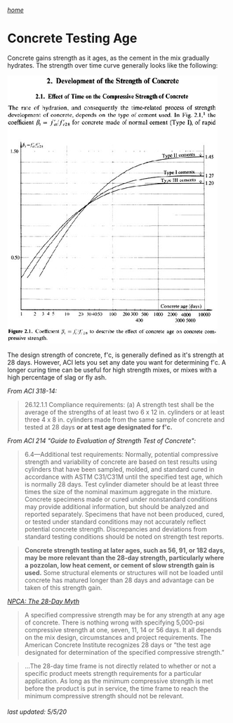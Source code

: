 ###### [home](/index.html)
# Concrete Testing Age

Concrete gains strength as it ages, as the cement in the mix gradually hydrates. The strength over time curve generally looks like the following:

![concretestrength](concretestrength.jpg)

The design strength of concrete, f'c, is generally defined as it's strength at 28 days. However, ACI lets you set any date you want for determining f'c. A longer curing time can be useful for high strength mixes, or mixes with a high percentage of slag or fly ash.

*From ACI 318-14:*

> 26.12.1.1 Compliance requirements:
(a) A strength test shall be the average of the strengths of at least two 6 x 12 in. cylinders or at least three 4 x 8 in. cylinders made from the same sample of concrete and tested at 28 days __or at test age designated for f'c.__

*From ACI 214 "Guide to Evaluation of Strength Test of Concrete":*

>6.4—Additional test requirements:
Normally, potential compressive strength and variability
of concrete are based on test results using cylinders that have
been sampled, molded, and standard cured in accordance
with ASTM C31/C31M until the specified test age, which is
normally 28 days. Test cylinder diameter should be at least
three times the size of the nominal maximum aggregate in
the mixture. Concrete specimens made or cured under
nonstandard conditions may provide additional information,
but should be analyzed and reported separately. Specimens
that have not been produced, cured, or tested under standard
conditions may not accurately reflect potential concrete
strength. Discrepancies and deviations from standard testing
conditions should be noted on strength test reports.

>__Concrete strength testing at later ages, such as 56, 91, or
182 days, may be more relevant than the 28-day strength,
particularly where a pozzolan, low heat cement, or cement of
slow strength gain is used.__ Some structural elements or
structures will not be loaded until concrete has matured longer
than 28 days and advantage can be taken of this strength gain.

[*NPCA: The 28-Day Myth*](https://precast.org/2013/10/28-day-myth/)

>A specified compressive strength may be for any strength at any age of concrete. There is nothing wrong with specifying 5,000-psi compressive strength at one, seven, 11, 14 or 56 days. It all depends on the mix design, circumstances and project requirements. The American Concrete Institute recognizes 28 days or “the test age designated for determination of the specified compressive strength.”

>...The 28-day time frame is not directly related to whether or not a specific product meets strength requirements for a particular application. As long as the minimum compressive strength is met before the product is put in service, the time frame to reach the minimum compressive strength should not be relevant.

###### *last updated: 5/5/20*